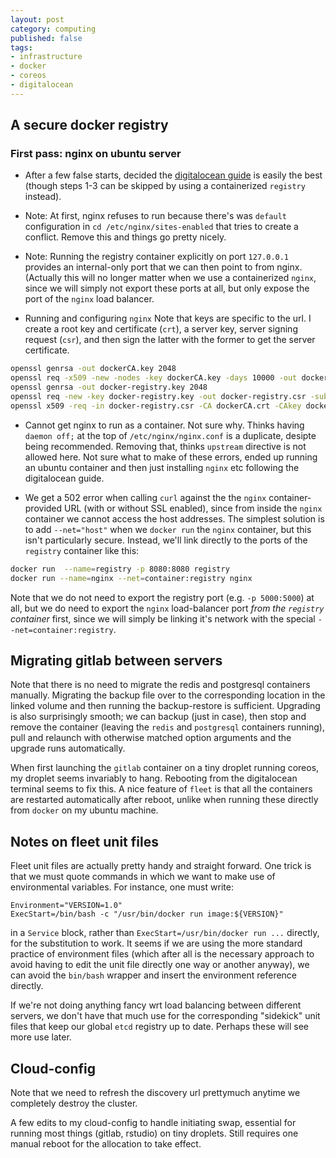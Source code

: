 ```yaml
---
layout: post
category: computing
published: false
tags: 
- infrastructure
- docker
- coreos
- digitalocean
---
```



## A secure docker registry ##


### First pass: nginx on ubuntu server ###



- After a few false starts, decided the [digitalocean guide](https://www.digitalocean.com/community/tutorials/how-to-set-up-a-private-docker-registry-on-ubuntu-14-04) is easily the best (though steps 1-3 can be skipped by using a containerized `registry` instead).  


- Note: At first, nginx refuses to run because there's was `default` configuration in `cd /etc/nginx/sites-enabled` that tries to create a conflict.  Remove this and things go pretty nicely.  

- Note: Running the registry container explicitly on port `127.0.0.1` provides an internal-only port that we can then point to from nginx. (Actually this will no longer matter when we use a containerized `nginx`, since we will simply not export these ports at all, but only expose the port of the `nginx` load balancer.  

- Running and configuring `nginx` Note that keys are specific to the url. I create a root key and certificate (`crt`), a server key, server signing request (`csr`), and then sign the latter with the former to get the server certificate. 

```bash
openssl genrsa -out dockerCA.key 2048
openssl req -x509 -new -nodes -key dockerCA.key -days 10000 -out dockerCA.crt -subj '/C=US/ST=Oregon/L=Portland/CN=coreos.carlboettiger.info'
openssl genrsa -out docker-registry.key 2048
openssl req -new -key docker-registry.key -out docker-registry.csr -subj '/C=US/ST=Oregon/L=Portland/CN=coreos.carlboettiger.info'
openssl x509 -req -in docker-registry.csr -CA dockerCA.crt -CAkey dockerCA.key -CAcreateserial -out docker-registry.crt -days 10000
```


- Cannot get nginx to run as a container. Not sure why.  Thinks having `daemon off;` at the top of `/etc/nginx/nginx.conf` is a duplicate, desipte being recommended.  Removing that, thinks `upstream` directive is not allowed here. Not sure what to make of these errors, ended up running an ubuntu container and then just installing `nginx` etc following the digitalocean guide. 

- We get a 502 error when calling `curl` against the the `nginx` container-provided URL (with or without SSL enabled), since from inside the `nginx` container we cannot access the host addresses.  The simplest solution is to add `--net="host"` when we `docker run` the `nginx` container, but this isn't particularly secure.  Instead, we'll link directly to the ports of the `registry` container like this:

```bash
docker run  --name=registry -p 8080:8080 registry
docker run --name=nginx --net=container:registry nginx
```

Note that we do not need to export the registry port (e.g. `-p 5000:5000`) at all, but we do need to export the `nginx` load-balancer port _from the `registry` container_ first, since we will simply be linking it's network with the special `--net=container:registry`.  


## Migrating gitlab between servers ##

Note that there is no need to migrate the redis and postgresql containers manually.  Migrating the backup file over to the corresponding location in the linked volume and then running the backup-restore is sufficient.  Upgrading is also surprisingly smooth; we can backup (just in case), then stop and remove the container (leaving the `redis` and `postgresql` containers running), pull and relaunch with otherwise matched option arguments and the upgrade runs automatically.

When first launching the `gitlab` container on a tiny droplet running coreos, my droplet seems invariably to hang.  Rebooting from the digitalocean terminal seems to fix this. A nice feature of `fleet` is that all the containers are restarted automatically after reboot, unlike when running these directly from `docker` on my ubuntu machine.

## Notes on fleet unit files ## 

Fleet unit files are actually pretty handy and straight forward.  One trick is that we must quote commands in which we want to make use of environmental variables. For instance, one must write:

```
Environment="VERSION=1.0"
ExecStart=/bin/bash -c "/usr/bin/docker run image:${VERSION}"
```

in a `Service` block, rather than `ExecStart=/usr/bin/docker run ...` directly, for the substitution to work. It seems if we are using the more standard practice of environment files (which after all is the necessary approach to avoid having to edit the unit file directly one way or another anyway), we can avoid the `bin/bash` wrapper and insert the environment reference directly.

If we're not doing anything fancy wrt load balancing between different servers, we don't have that much use for the corresponding "sidekick" unit files that keep our global `etcd` registry up to date. Perhaps these will see more use later.  


## Cloud-config ##

Note that we need to refresh the discovery url prettymuch anytime we completely destroy the cluster.

A few edits to my cloud-config to handle initiating swap, essential for running most things (gitlab, rstudio) on tiny droplets. Still requires one manual reboot for the allocation to take effect.   

